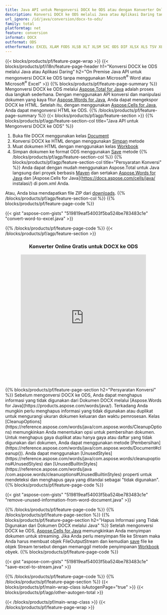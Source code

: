 ```yaml
---
title: Java API untuk Mengonversi DOCX ke ODS atau dengan Konverter Online gratis
description: Konversi DOCX ke ODS melalui Java atau Aplikasi Daring tanpa menggunakan Microsoft Word atau Microsoft Excel atau daring. Uji konverter online DOCX ke ODS gratis dengan cepat sebelum mengintegrasikan kode. 
url_ignore: /id/java/conversion/docx-to-ods/
family: total
platformtag: net
feature: conversion
informat: DOCX
outformat: ODS
otherformats: EXCEL XLAM FODS XLSB XLT XLSM SXC ODS DIF XLSX XLS TSV XLTM XLTX
---
```

{{< blocks/products/pf/feature-page-wrap >}}
{{< blocks/products/pf/i18n/feature-page-header h1="Konversi DOCX ke ODS melalui Java atau Aplikasi Daring" h2="On Premise Java API untuk mengonversi DOCX ke ODS tanpa menggunakan Microsoft<sup>&reg;</sup> Word atau Microsoft<sup>&reg;</sup> Excel" >}}
{{% blocks/products/pf/feature-page-summary %}}
Mengonversi DOCX ke ODS melalui [Aspose.Total for Java](https://products.aspose.com/total/java/) adalah proses dua langkah sederhana. Dengan menggunakan API konversi dan manipulasi dokumen yang kaya fitur [Aspose.Words for Java](https://products.aspose.com/words/java/), Anda dapat mengekspor DOCX ke HTML. Setelah itu, dengan menggunakan [Aspose.Cells for Java](https://products.aspose.com/cells/java/), Anda dapat mengonversi HTML ke ODS.
{{% /blocks/products/pf/feature-page-summary  %}}
{{< blocks/products/pf/agp/feature-section >}}
{{% blocks/products/pf/agp/feature-section-col title="Java API untuk Mengonversi DOCX ke ODS" %}}
1. Buka file DOCX menggunakan kelas [Document](https://reference.aspose.com/words/java/com.aspose.words/Document)
2. Konversi DOCX ke HTML dengan menggunakan [Simpan](https://reference.aspose.com/words/java/com.aspose.words/Document#save(java.lang.String,com.aspose.words.SaveOptions) ) metode
3. Muat dokumen HTML dengan menggunakan kelas [Workbook](https://reference.aspose.com/cells/java/com.aspose.cells/Workbook)
4. Simpan dokumen ke format ODS menggunakan [Save](https://reference.aspose.com/cells/java/com.aspose.cells/workbook#save(java.lang.String.%20com.aspose.cells.SaveOptions)) metode
{{% /blocks/products/pf/agp/feature-section-col %}}
{{% blocks/products/pf/agp/feature-section-col title="Persyaratan Konversi" %}}
Anda dapat dengan mudah menggunakan Aspose.Total untuk Java langsung dari proyek berbasis [Maven](https://releases.aspose.com/total/java/) dan sertakan [Aspose.Words for Java](https://docs.aspose.com/words/java/installation/) dan [Aspose.Cells for Java](https://docs.aspose.com/cells/java/ instalasi/) di pom.xml Anda.

Atau, Anda bisa mendapatkan file ZIP dari [downloads](https://releases.aspose.com/total/java).
{{% /blocks/products/pf/agp/feature-section-col %}}
{{% blocks/products/pf/feature-page-code %}}

{{< gist "aspose-com-gists" "519819eaf54003f5ba524be783483c1e" "convert-word-to-excel.java" >}}


{{% /blocks/products/pf/feature-page-code %}}
{{< /blocks/products/pf/agp/feature-section >}}

<div class="container-fluid agp-content bg-white aboutfile box-1 vh100 section nopbtm">
<div class=container>
<div class=row>
<div class="demobox tc col-md-12 padding-0" align="center">

<h3>Konverter Online Gratis untuk DOCX ke ODS</h3>

<iframe title="Alat Konversi docx ke ods Gratis" style="border: none; height: 426px;" scrolling="no" src="https://total-conversion-app-65z5r2lp.k8s.dynabic.com/?to=ods&from=docx" id="child-iframe" width="80%"></iframe>

</div></div>
</div></div>
{{% blocks/products/pf/feature-page-section  h2="Persyaratan Konversi" %}}
Sebelum mengonversi DOCX ke ODS, Anda dapat menghapus informasi yang tidak digunakan dari Dokumen DOCX melalui [Aspose.Words for Java](https://products.aspose.com/words/java/). Terkadang Anda mungkin perlu menghapus informasi yang tidak digunakan atau duplikat untuk mengurangi ukuran dokumen keluaran dan waktu pemrosesan. Kelas [CleanupOptions](https://reference.aspose.com/words/java/com.aspose.words/CleanupOptions) memungkinkan Anda menentukan opsi untuk pembersihan dokumen. Untuk menghapus gaya duplikat atau hanya gaya atau daftar yang tidak digunakan dari dokumen, Anda dapat menggunakan metode [Pembersihan](https://reference.aspose.com/words/java/com.aspose.words/Document#cleanup()). Anda dapat menggunakan [UnusedStyles](https://reference.aspose.com/words/java/com.aspose.words/cleanupoptions#UnusedStyles) dan [UnusedBuiltinStyles](https://reference.aspose.com/words/java /com.aspose.words/cleanuoptions#UnusedBuiltinStyles) properti untuk mendeteksi dan menghapus gaya yang ditandai sebagai "tidak digunakan".  
{{% blocks/products/pf/feature-page-code %}}

{{< gist "aspose-com-gists" "519819eaf54003f5ba524be783483c1e" "remove-unused-information-from-word-document.java" >}}

{{% /blocks/products/pf/feature-page-code  %}}
{{% /blocks/products/pf/feature-page-section %}}
{{% blocks/products/pf/feature-page-section  h2="Hapus Informasi yang Tidak Digunakan dari Dokumen DOCX melalui Java" %}}
Setelah mengonversi DOCX ke ODS, [Aspose.Cells for Java](https://products.aspose.com/cells/java/) memungkinkan Anda menyimpan dokumen untuk streaming. Jika Anda perlu menyimpan file ke Stream maka Anda harus membuat objek FileOutputStream dan kemudian [save](https://reference.aspose.com/cells/java/com.aspose.cells/workbook#save(java.io.OutputStream.%20com.aspose.cells.SaveOptions)) file ke objek Stream tersebut dengan memanggil metode penyimpanan [Workbook](https://reference.aspose.com/cells/java/com.aspose.cells/Workbook) obyek. 
{{% blocks/products/pf/feature-page-code %}}

{{< gist "aspose-com-gists" "519819eaf54003f5ba524be783483c1e" "save-excel-to-stream.java" >}}

{{% /blocks/products/pf/feature-page-code  %}}
{{% /blocks/products/pf/feature-page-section %}}
{{< blocks/products/pf/main-wrap-class isAutogenPage="true" >}}
{{< blocks/products/pf/agp/other-autogen-total >}}

{{< /blocks/products/pf/main-wrap-class >}}
{{< /blocks/products/pf/feature-page-wrap >}}
